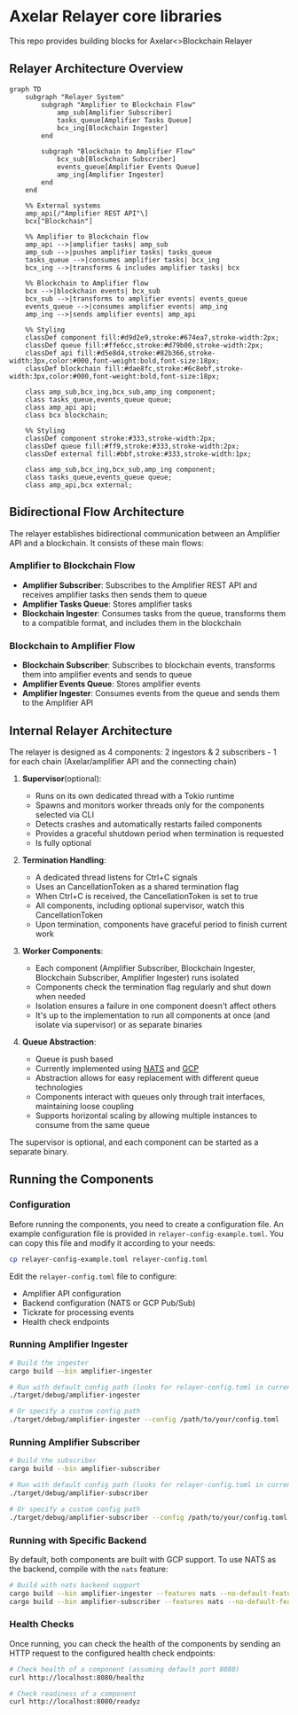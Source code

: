 # Axelar Relayer core libraries

This repo provides building blocks for Axelar<>Blockchain Relayer

## Relayer Architecture Overview

```mermaid
graph TD
    subgraph "Relayer System"
        subgraph "Amplifier to Blockchain Flow"
            amp_sub[Amplifier Subscriber]
            tasks_queue[Amplifier Tasks Queue]
            bcx_ing[Blockchain Ingester]
        end

        subgraph "Blockchain to Amplifier Flow"
            bcx_sub[Blockchain Subscriber]
            events_queue[Amplifier Events Queue]
            amp_ing[Amplifier Ingester]
        end
    end

    %% External systems
    amp_api[/"Amplifier REST API"\]
    bcx["Blockchain"]

    %% Amplifier to Blockchain flow
    amp_api -->|amplifier tasks| amp_sub
    amp_sub -->|pushes amplifier tasks| tasks_queue
    tasks_queue -->|consumes amplifier tasks| bcx_ing
    bcx_ing -->|transforms & includes amplifier tasks| bcx

    %% Blockchain to Amplifier flow
    bcx -->|blockchain events| bcx_sub
    bcx_sub -->|transforms to amplifier events| events_queue
    events_queue -->|consumes amplifier events| amp_ing
    amp_ing -->|sends amplifier events| amp_api

    %% Styling
    classDef component fill:#d9d2e9,stroke:#674ea7,stroke-width:2px;
    classDef queue fill:#ffe6cc,stroke:#d79b00,stroke-width:2px;
    classDef api fill:#d5e8d4,stroke:#82b366,stroke-width:3px,color:#000,font-weight:bold,font-size:18px;
    classDef blockchain fill:#dae8fc,stroke:#6c8ebf,stroke-width:3px,color:#000,font-weight:bold,font-size:18px;

    class amp_sub,bcx_ing,bcx_sub,amp_ing component;
    class tasks_queue,events_queue queue;
    class amp_api api;
    class bcx blockchain;

    %% Styling
    classDef component stroke:#333,stroke-width:2px;
    classDef queue fill:#ff9,stroke:#333,stroke-width:2px;
    classDef external fill:#bbf,stroke:#333,stroke-width:1px;

    class amp_sub,bcx_ing,bcx_sub,amp_ing component;
    class tasks_queue,events_queue queue;
    class amp_api,bcx external;
```

## Bidirectional Flow Architecture

The relayer establishes bidirectional communication between an Amplifier API and a blockchain. It consists of these main flows:

### Amplifier to Blockchain Flow

- **Amplifier Subscriber**: Subscribes to the Amplifier REST API and receives amplifier tasks then sends them to queue
- **Amplifier Tasks Queue**: Stores amplifier tasks
- **Blockchain Ingester**: Consumes tasks from the queue, transforms them to a compatible format, and includes them in the blockchain

### Blockchain to Amplifier Flow

- **Blockchain Subscriber**: Subscribes to blockchain events, transforms them into amplifier events and sends to queue
- **Amplifier Events Queue**: Stores amplifier events
- **Amplifier Ingester**: Consumes events from the queue and sends them to the Amplifier API

## Internal Relayer Architecture

The relayer is designed as 4 components: 2 ingestors & 2 subscribers - 1 for each chain (Axelar/amplifier API and the connecting chain)

1. **Supervisor**(optional):

   - Runs on its own dedicated thread with a Tokio runtime
   - Spawns and monitors worker threads only for the components selected via CLI
   - Detects crashes and automatically restarts failed components
   - Provides a graceful shutdown period when termination is requested
   - Is fully optional

2. **Termination Handling**:

   - A dedicated thread listens for Ctrl+C signals
   - Uses an CancellationToken as a shared termination flag
   - When Ctrl+C is received, the CancellationToken is set to true
   - All components, including optional supervisor, watch this CancellationToken
   - Upon termination, components have graceful period to finish current work

3. **Worker Components**:

   - Each component (Amplifier Subscriber, Blockchain Ingester, Blockchain Subscriber, Amplifier Ingester) runs isolated
   - Components check the termination flag regularly and shut down when needed
   - Isolation ensures a failure in one component doesn't affect others
   - It's up to the implementation to run all components at once (and isolate via supervisor) or as separate binaries

4. **Queue Abstraction**:
   - Queue is push based
   - Currently implemented using [NATS](https://nats.io/) and [GCP](https://cloud.google.com/pubsub?hl=en)
   - Abstraction allows for easy replacement with different queue technologies
   - Components interact with queues only through trait interfaces, maintaining loose coupling
   - Supports horizontal scaling by allowing multiple instances to consume from the same queue

The supervisor is optional, and each component can be started as a separate binary.

## Running the Components

### Configuration

Before running the components, you need to create a configuration file. An example configuration file is provided in `relayer-config-example.toml`. You can copy this file and modify it according to your needs:

```bash
cp relayer-config-example.toml relayer-config.toml
```

Edit the `relayer-config.toml` file to configure:

- Amplifier API configuration
- Backend configuration (NATS or GCP Pub/Sub)
- Tickrate for processing events
- Health check endpoints

### Running Amplifier Ingester

```bash
# Build the ingester
cargo build --bin amplifier-ingester

# Run with default config path (looks for relayer-config.toml in current directory)
./target/debug/amplifier-ingester

# Or specify a custom config path
./target/debug/amplifier-ingester --config /path/to/your/config.toml
```

### Running Amplifier Subscriber

```bash
# Build the subscriber
cargo build --bin amplifier-subscriber

# Run with default config path (looks for relayer-config.toml in current directory)
./target/debug/amplifier-subscriber

# Or specify a custom config path
./target/debug/amplifier-subscriber --config /path/to/your/config.toml
```

### Running with Specific Backend

By default, both components are built with GCP support. To use NATS as the backend, compile with the `nats` feature:

```bash
# Build with nats backend support
cargo build --bin amplifier-ingester --features nats --no-default-features
cargo build --bin amplifier-subscriber --features nats --no-default-features
```

### Health Checks

Once running, you can check the health of the components by sending an HTTP request to the configured health check endpoints:

```bash
# Check health of a component (assuming default port 8080)
curl http://localhost:8080/healthz

# Check readiness of a component
curl http://localhost:8080/readyz
```
